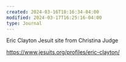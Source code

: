 ```yaml
---
created: 2024-03-16T10:16:34-04:00
modified: 2024-03-17T16:25:16-04:00
type: Journal
---
```


Eric Clayton Jesuit site from Christina Judge

https://www.jesuits.org/profiles/eric-clayton/
